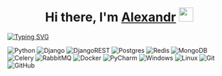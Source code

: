 <!--### Hi there 👋-->

<h1 align="center">Hi there, I'm <a href="" target="_blank">Alexandr</a> 
<img src="https://github.com/blackcater/blackcater/raw/main/images/Hi.gif" height="32"/></h1>
<!--<h3 align="center">Python backend developer</h3>-->

[![Typing SVG](https://readme-typing-svg.herokuapp.com?color=%2336BCF7&lines=Python+backend+developer)](https://git.io/typing-svg)

![Python](https://img.shields.io/badge/python-3670A0?style=for-the-badge&logo=python&logoColor=ffdd54)
![Django](https://img.shields.io/badge/django-%23092E20.svg?style=for-the-badge&logo=django&logoColor=white)
![DjangoREST](https://img.shields.io/badge/DJANGO-REST-ff1709?style=for-the-badge&logo=django&logoColor=white&color=ff1709&labelColor=gray)
![Postgres](https://img.shields.io/badge/postgres-%23316192.svg?style=for-the-badge&logo=postgresql&logoColor=white)
![Redis](https://img.shields.io/badge/redis-%23DD0031.svg?style=for-the-badge&logo=redis&logoColor=white)
![MongoDB](https://img.shields.io/badge/MongoDB-%234ea94b.svg?style=for-the-badge&logo=mongodb&logoColor=white)
![Celery](https://img.shields.io/badge/celery-%23a9cc54.svg?style=for-the-badge&logo=celery&logoColor=ddf4a4)
![RabbitMQ](https://img.shields.io/badge/Rabbitmq-FF6600?style=for-the-badge&logo=rabbitmq&logoColor=white)
![Docker](https://img.shields.io/badge/docker-%230db7ed.svg?style=for-the-badge&logo=docker&logoColor=white)
![PyCharm](https://img.shields.io/badge/pycharm-143?style=for-the-badge&logo=pycharm&logoColor=black&color=black&labelColor=green)
![Windows](https://img.shields.io/badge/Windows-0078D6?style=for-the-badge&logo=windows&logoColor=white)
![Linux](https://img.shields.io/badge/Linux-FCC624?style=for-the-badge&logo=linux&logoColor=black)
![Git](https://img.shields.io/badge/git-%23F05033.svg?style=for-the-badge&logo=git&logoColor=white)
![GitHub](https://img.shields.io/badge/github-%23121011.svg?style=for-the-badge&logo=github&logoColor=white)

<!--[![Typing SVG](https://readme-typing-svg.herokuapp.com?color=%2336BCF7&lines=Python+backend+developer+from+Russia)](https://git.io/typing-svg)-->

<!--
**Alex-Wo/Alex-Wo** is a ✨ _special_ ✨ repository because its `README.md` (this file) appears on your GitHub profile.

Here are some ideas to get you started:

- 🔭 I’m currently working on ...
- 🌱 I’m currently learning ...
- 👯 I’m looking to collaborate on ...
- 🤔 I’m looking for help with ...
- 💬 Ask me about ...
- 📫 How to reach me: ...
- 😄 Pronouns: ...
- ⚡ Fun fact: ...
-->
